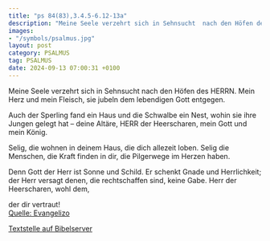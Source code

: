 ```yaml
---
title: "ps 84(83),3.4.5-6.12-13a"
description: "Meine Seele verzehrt sich in Sehnsucht  nach den Höfen des HERRN.  Mein Herz und mein Fleisch,  sie jubeln dem lebendigen Gott entgegen.  Auch der Sperling fand ein Haus  und die Schwalbe ein Nest, wohin sie ihre Jungen gelegt hat  –  deine Altäre, HERR der Heerscharen,  me...."
images:
- "/symbols/psalmus.jpg"
layout: post
category: PSALMUS
tag: PSALMUS
date: 2024-09-13 07:00:31 +0100
---
```

Meine Seele verzehrt sich in Sehnsucht 
nach den Höfen des HERRN. 
Mein Herz und mein Fleisch, 
sie jubeln dem lebendigen Gott entgegen.

Auch der Sperling fand ein Haus 
und die Schwalbe ein Nest, wohin sie ihre Jungen gelegt hat  – 
deine Altäre, HERR der Heerscharen, 
mein Gott und mein König.<!--more-->

Selig, die wohnen in deinem Haus, 
die dich allezeit loben.
Selig die Menschen, die Kraft finden in dir, 
die Pilgerwege im Herzen haben.

Denn Gott der Herr ist Sonne und Schild.
Er schenkt Gnade und Herrlichkeit;
der Herr versagt denen, die rechtschaffen sind, keine Gabe.
Herr der Heerscharen, wohl dem, 

der dir vertraut!<br>
[Quelle: Evangelizo](https://evangeliumtagfuertag.org/DE/gospel)

[Textstelle auf Bibelserver](https://www.bibleserver.com/EU/ps84(83),3.4.5-6.12-13a)
